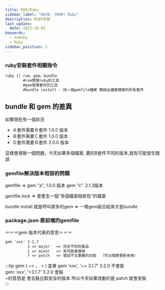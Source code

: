 ```yaml
---
title: ROR/Ruby
sidebar_label: "DAY0. [ROR] Ruby"
description: RUBY安裝
last_update:
  date: 2022-10-02
keywords:
  - 5xRuby
  - Ruby
sidebar_position: 1
---
```


### ruby安裝套件相關指令

```md
ruby || rvm、gem、bundle
        #rvm管理ruby的工具
        #gem管理套件的工具
        #bundle install - 找一個gemfile檔案 開啟此檔案裡面的所有套件
```


## bundle 和 gem 的差異

如果現在有一個狀況

- Ａ套件需要Ｂ套件 1.0.0 版本
- Ｂ套件需要Ｃ套件 1.0.0 版本
- Ｄ套件需要Ｂ套件 2.0.0 版本

這樣會導致一個問題，今天如果多個檔案, 要的B套件不同的版本,就有可能發生錯誤


### gemfile解決版本相容的問題

gemfile => gem "a", 1.0.0 版本  gem "c". 2.1.3版本

gemfile.lock => 會產生一個“多個檔案相依性”的檔案

bundle install 就是呼叫眾多的gem  =>  一堆gem組合起來才是bundle

### package.json 是前端的gemfile   

＝＝＝gem 版本代表的意思＝＝＝

```md
gem 'xxx' 3.1.7
          3 => major   => 完全不同的產品
          1 => minor   => 有可能會壞掉        
          7 => patch   => 增加不太重要的功能  （可以隨便更新來用）
```




:::tip gem ( ~> 、 > ) 差異
gem 'xxx', '~> 3.1.7'   3.2.0 不會裝   
gem 'xxx', '>3.1.7'     3.2.0   會裝  
~的意思是  會去裝比較安全的版本  所以今天如果改動的是 patch 就會安裝     
:::
